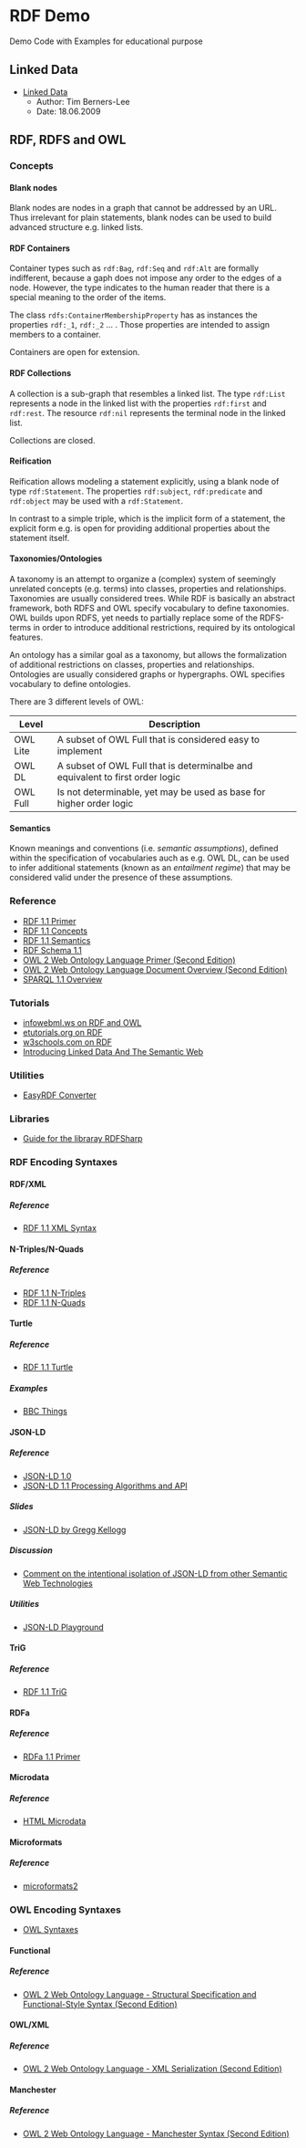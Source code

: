 # RDF Demo

Demo Code with Examples for educational purpose

## Linked Data

- [Linked Data](https://www.w3.org/DesignIssues/LinkedData.html)
  - Author: Tim Berners-Lee
  - Date: 18.06.2009

## RDF, RDFS and OWL

### Concepts

#### Blank nodes

Blank nodes are nodes in a graph that cannot be addressed by an URL.
Thus irrelevant for plain statements, blank nodes can be used to build advanced structure e.g. linked lists.

#### RDF Containers

Container types such as `rdf:Bag`, `rdf:Seq` and `rdf:Alt` are formally indifferent,
because a gaph does not impose any order to the edges of a node.
However, the type indicates to the human reader that there is a special meaning to the order of the items.

The class `rdfs:ContainerMembershipProperty` has as instances the properties `rdf:_1`, `rdf:_2` ... .
Those properties are intended to assign members to a container.

Containers are open for extension.

#### RDF Collections

A collection is a sub-graph that resembles a linked list.
The type `rdf:List` represents a node in the linked list with the properties `rdf:first` and `rdf:rest`.
The resource `rdf:nil` represents the terminal node in the linked list.

Collections are closed.

#### Reification

Reification allows modeling a statement explicitly, using a blank node of type `rdf:Statement`.
The properties `rdf:subject`, `rdf:predicate` and `rdf:object` may be used with a `rdf:Statement`.

In contrast to a simple triple, which is the implicit form of a statement,
the explicit form e.g. is open for providing additional properties about the statement itself.

#### Taxonomies/Ontologies

A taxonomy is an attempt to organize a (complex) system of seemingly unrelated concepts (e.g. terms) into classes, properties and relationships.
Taxonomies are usually considered trees.
While RDF is basically an abstract framework, both RDFS and OWL specify vocabulary to define taxonomies.
OWL builds upon RDFS, yet needs to partially replace some of the RDFS-terms in order to introduce additional restrictions, required by its ontological features.

An ontology has a similar goal as a taxonomy, but allows the formalization of additional restrictions on classes, properties and relationships.
Ontologies are usually considered graphs or hypergraphs.
OWL specifies vocabulary to define ontologies.

There are 3 different levels of OWL:

Level     | Description                                                                   |
----------|-------------------------------------------------------------------------------|
 OWL Lite | A subset of OWL Full that is considered easy to implement                     |
 OWL DL   | A subset of OWL Full that is determinalbe and equivalent to first order logic |
 OWL Full | Is not determinable, yet may be used as base for higher order logic           |

#### Semantics

Known meanings and conventions (i.e. *semantic assumptions*), defined within the specification of vocabularies auch as e.g. OWL DL,
can be used to infer additional statements (known as an *entailment regime*) that may be considered valid under the presence
of these assumptions.

### Reference

- [RDF 1.1 Primer](https://www.w3.org/TR/rdf11-primer/)
- [RDF 1.1 Concepts](https://www.w3.org/TR/rdf11-concepts/)
- [RDF 1.1 Semantics](https://www.w3.org/TR/rdf11-mt/)
- [RDF Schema 1.1](https://www.w3.org/TR/rdf-schema/)
- [OWL 2 Web Ontology Language Primer (Second Edition)](https://www.w3.org/TR/2012/REC-owl2-primer-20121211/)
- [OWL 2 Web Ontology Language Document Overview (Second Edition)](https://www.w3.org/TR/2012/REC-owl2-overview-20121211/)
- [SPARQL 1.1 Overview](http://www.w3.org/TR/sparql11-overview/)

### Tutorials

- [infowebml.ws on RDF and OWL](http://infowebml.ws/rdf-owl/)
- [etutorials.org on RDF](http://etutorials.org/Misc/Practical+resource+description+framework+rdf/)
- [w3schools.com on RDF](https://www.w3schools.com/xml/xml_rdf.asp)
- [Introducing Linked Data And The Semantic Web](http://www.linkeddatatools.com/semantic-web-basics)

### Utilities

- [EasyRDF Converter](http://www.easyrdf.org/converter)

### Libraries

- [Guide for the libraray RDFSharp](http://dadev.cloudapp.net/Datos%20Abiertos/PDF/ReferenceGuide.pdf)

### RDF Encoding Syntaxes

#### RDF/XML

##### Reference

- [RDF 1.1 XML Syntax](https://www.w3.org/TR/rdf-syntax-grammar/)

#### N-Triples/N-Quads

##### Reference

- [RDF 1.1 N-Triples](https://www.w3.org/TR/n-triples/)
- [RDF 1.1 N-Quads](https://www.w3.org/TR/n-quads/)

#### Turtle

##### Reference

- [RDF 1.1 Turtle](https://www.w3.org/TR/turtle/)

##### Examples

- [BBC Things](https://www.bbc.co.uk/things/)

#### JSON-LD

##### Reference

- [JSON-LD 1.0](https://www.w3.org/TR/json-ld/)
- [JSON-LD 1.1 Processing Algorithms and API](https://www.w3.org/TR/json-ld11-api/)

##### Slides

- [JSON-LD by Gregg Kellogg](https://de.slideshare.net/gkellogg1/json-for-linked-data)

##### Discussion

- [Comment on the intentional isolation of JSON-LD from other Semantic Web Technologies](http://manu.sporny.org/2014/json-ld-origins-2/)

##### Utilities

- [JSON-LD Playground](https://json-ld.org/playground/)

#### TriG

##### Reference

- [RDF 1.1 TriG](https://www.w3.org/TR/trig/)

#### RDFa

##### Reference

- [RDFa 1.1 Primer](https://www.w3.org/TR/rdfa-primer/)

#### Microdata

##### Reference

- [HTML Microdata](https://www.w3.org/TR/microdata/)

#### Microformats

##### Reference

- [microformats2](http://microformats.org/wiki/microformats2)

### OWL Encoding Syntaxes

- [OWL Syntaxes](http://ontogenesis.knowledgeblog.org/88)

#### Functional

##### Reference

- [OWL 2 Web Ontology Language - Structural Specification and Functional-Style Syntax (Second Edition)](https://www.w3.org/TR/owl2-syntax/)

#### OWL/XML

##### Reference

- [OWL 2 Web Ontology Language - XML Serialization (Second Edition)](https://www.w3.org/TR/2012/REC-owl2-xml-serialization-20121211/)

#### Manchester

##### Reference

- [OWL 2 Web Ontology Language - Manchester Syntax (Second Edition)](https://www.w3.org/TR/owl2-manchester-syntax/)
